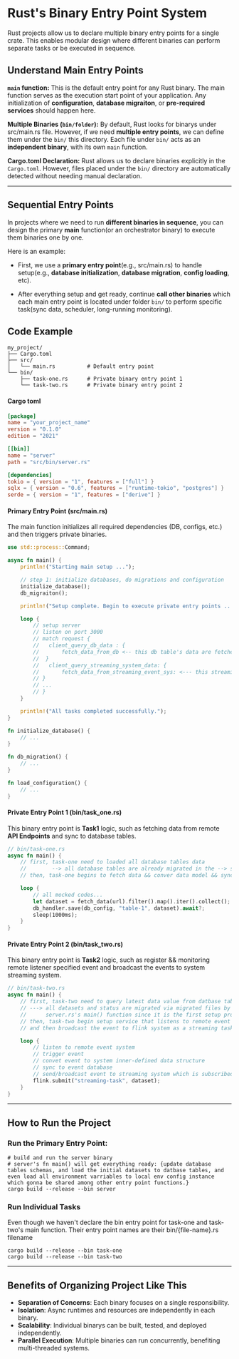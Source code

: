 # Rust's Binary Entry Point System

Rust projects allow us to declare multiple binary entry points for a single crate. This enables modular design where different binaries can perform separate tasks or be executed in sequence.

## Understand Main Entry Points

**`main` function:**
This is the default entry point for any Rust binary. The main function serves as the execution start point of your application. Any initialization of **configuration**, **database migraiton**, or **pre-required services** should happen here.

**Multiple Binaries (`bin/folder`):**
By default, Rust looks for binarys under src/main.rs file. However, if we need **multiple entry points**, we can define them under the `bin/` this directory. Each file under `bin/` acts as an **independent binary**, with its own `main` function.

**Cargo.toml Declaration:**
Rust allows us to declare binaries explicitly in the `Cargo.toml`. However, files placed under the `bin/` directory are automatically detected without needing manual declaration.

---

## Sequential Entry Points

In projects where we need to run **different binaries in sequence**, you can design the primary **main** function(or an orchestrator binary) to execute them binaries one by one.

Here is an example:

- First, we use a **primary entry point**(e.g., src/main.rs) to handle setup(e.g., **database initialization**, **database migration**, **config loading**, etc).

- After everything setup and get ready, continue **call other binaries** which each main entry point is located under folder `bin/` to perform specific task(sync data, scheduler, long-running monitoring).

## Code Example

```shell
my_project/
├── Cargo.toml
├── src/
│   └── main.rs          # Default entry point
└── bin/
    ├── task-one.rs      # Private binary entry point 1
    └── task-two.rs      # Private binary entry point 2
```

#### Cargo toml

```toml
[package]
name = "your_project_name"
version = "0.1.0"
edition = "2021"

[[bin]]
name = "server"
path = "src/bin/server.rs"

[dependencies]
tokio = { version = "1", features = ["full"] }
sqlx = { version = "0.6", features = ["runtime-tokio", "postgres"] }
serde = { version = "1", features = ["derive"] }
```

#### Primary Entry Point (src/main.rs)

The main function initializes all required dependencies (DB, configs, etc.) and then triggers private binaries.

```rust
use std::process::Command;

async fn main() {
    println!("Starting main setup ...");

    // step 1: initialize databases, do migrations and configuration
    initialize_database();
    db_migraiton();

    println!("Setup complete. Begin to execute private entry points ...");

    loop {
        // setup server
        // listen on port 3000
        // match request {
        //   client_query_db_data : {
        //       fetch_data_from_db <-- this db table's data are fetched and stored by task-one
        //  }
        //   client_query_streaming_system_data: {
        //       fetch_data_from_streaming_event_sys: <--- this streaming events are monitored and broadcasted by task-two
        // }
        // ...
        // }
    }

    println!("All tasks completed successfully.");
}

fn initialize_database() {
    // ...
}

fn db_migration() {
    // ...
}

fn load_configuration() {
    // ...
}
```

#### Private Entry Point 1 (bin/task_one.rs)

This binary entry point is **Task1** logic, such as fetching data from remote **API Endpoints** and sync to database tables.

```rust
// bin/task-one.rs
async fn main() {
    // first, task-one need to loaded all database tables data
    //        --> all database tables are already migrated in the --> server.rs's main etnry point
    // then, task-one begins to fetch data && conver data model && sync to database tables

    loop {
        // all mocked codes...
        let dataset = fetch_data(url).filter().map().iter().collect();
        db_handler.save(db_config, "table-1", dataset).await?;
        sleep(1000ms);
    }
}
```

#### Private Entry Point 2 (bin/task_two.rs)

This binary entry point is **Task2** logic, such as register && monitoring remote listener specified event and broadcast the events to system streaming system.

```rust
// bin/task-two.rs
async fn main() {
    // first, task-two need to query latest data value from datbase table
    // ---> all datasets and status are migrated via migrated files by the primary
    //      server.rs's main() function since it is the first setup process
    // then, task-two begin setup service that listens to remote event and subscribe specified for example transaction events
    // and then broadcast the event to flink system as a streaming tasks (just for example...)

    loop {
        // listen to remote event system
        // trigger event
        // convet event to system inner-defined data structure
        // sync to event database
        // send/broadcast event to streaming system which is subscribed by other services
        flink.submit("streaming-task", dataset);
    }
}
```

---

## How to Run the Project

### Run the Primary Entry Point:

```shell
# build and run the server binary
# server's fn main() will get everything ready: {update database tables schemas, and load the initial datasets to datbase tables, and even load all environment varriables to local env config instance which gonna be shared among other entry point functions.}
cargo build --release --bin server
```

### Run Individual Tasks

Even though we haven't declare the bin entry point for task-one and task-two's main function.
Their entry point names are their bin/{file-name}.rs filename

```shell
cargo build --release --bin task-one
cargo build --release --bin task-two
```

---

## Benefits of Organizing Project Like This

- **Separation of Concerns**: Each binary focuses on a single responsibility.
- **Isolation**: Async runtimes and resources are independently in each binary.
- **Scalability**: Individual binarys can be built, tested, and deployed independently.
- **Parallel Execution**: Multiple binaries can run concurrently, benefiting multi-threaded systems.
